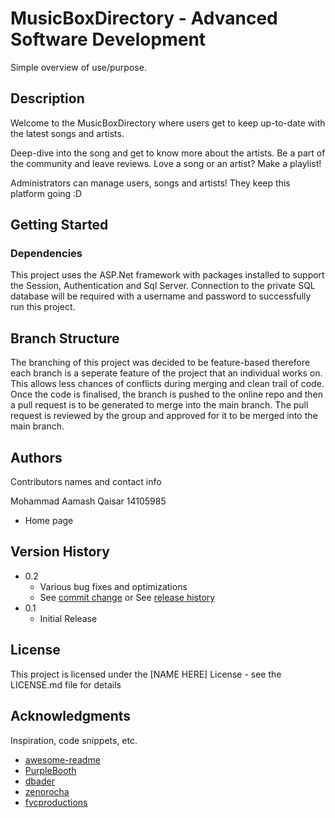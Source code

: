 # MusicBoxDirectory - Advanced Software Development

Simple overview of use/purpose.

## Description

Welcome to the MusicBoxDirectory where users get to keep up-to-date with the latest songs and artists. 

Deep-dive into the song and get to know more about the artists.
Be a part of the community and leave reviews.
Love a song or an artist? Make a playlist!

Administrators can manage users, songs and artists! They keep this platform going :D


## Getting Started

### Dependencies

This project uses the ASP.Net framework with packages installed to support the Session, Authentication and Sql Server.
Connection to the private SQL database will be required with a username and password to successfully run this project.


## Branch Structure

The branching of this project was decided to be feature-based therefore each branch is a seperate feature of the project that an individual works on.
This allows less chances of conflicts during merging and clean trail of code. 
Once the code is finalised, the branch is pushed to the online repo and then a pull request is to be generated to merge into the main branch.
The pull request is reviewed by the group and approved for it to be merged into the main branch.

## Authors

Contributors names and contact info

Mohammad Aamash Qaisar 14105985

- Home page 

## Version History

* 0.2
    * Various bug fixes and optimizations
    * See [commit change]() or See [release history]()
* 0.1
    * Initial Release

## License

This project is licensed under the [NAME HERE] License - see the LICENSE.md file for details

## Acknowledgments

Inspiration, code snippets, etc.
* [awesome-readme](https://github.com/matiassingers/awesome-readme)
* [PurpleBooth](https://gist.github.com/PurpleBooth/109311bb0361f32d87a2)
* [dbader](https://github.com/dbader/readme-template)
* [zenorocha](https://gist.github.com/zenorocha/4526327)
* [fvcproductions](https://gist.github.com/fvcproductions/1bfc2d4aecb01a834b46)
